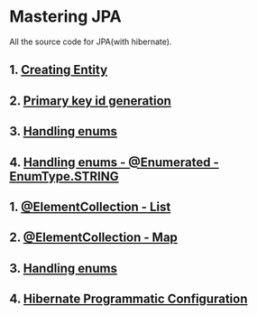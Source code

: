 # Mastering JPA

All the source code for JPA(with hibernate).

## 1. [Creating Entity](https://github.com/eMahtab/mastering-jpa/tree/main/creating-entity) 

## 2. [Primary key id generation](https://github.com/eMahtab/mastering-jpa/tree/main/id-generation) 

## 3. [Handling enums](https://github.com/eMahtab/mastering-jpa/tree/main/enum-1) 

## 4. [Handling enums - @Enumerated - EnumType.STRING](https://github.com/eMahtab/mastering-jpa/tree/main/enum-2) 



## 1. [@ElementCollection - List](https://github.com/eMahtab/mastering-jpa/tree/main/collection-mapping-1) 

## 2. [@ElementCollection - Map](https://github.com/eMahtab/mastering-jpa/tree/main/collection-mapping-2) 

## 3. [Handling enums](https://github.com/eMahtab/mastering-jpa/tree/main/enum-1) 

## 4. [Hibernate Programmatic Configuration](https://github.com/eMahtab/mastering-jpa/tree/main/hibernate-programmatic-configuration) 
